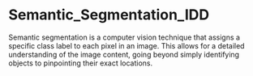 # Semantic_Segmentation_IDD

Semantic segmentation is a computer vision technique that assigns a specific class label to each pixel in an image. This allows for a detailed understanding of the image content, going beyond simply identifying objects to pinpointing their exact locations.
